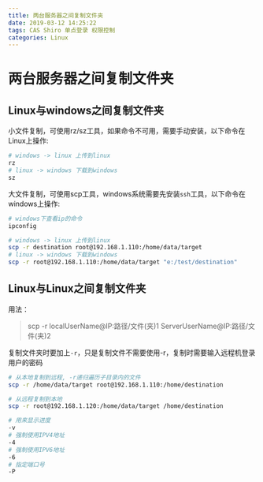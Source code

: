 ```yaml
---
title: 两台服务器之间复制文件夹
date: 2019-03-12 14:25:22
tags: CAS Shiro 单点登录 权限控制
categories: Linux
---
```


# 两台服务器之间复制文件夹

## Linux与windows之间复制文件夹
小文件复制，可使用rz/sz工具，如果命令不可用，需要手动安装，以下命令在Linux上操作:
```bash
# windows -> linux 上传到linux
rz
# linux -> windows 下载到windows
sz
```
大文件复制，可使用scp工具，windows系统需要先安装`ssh`工具，以下命令在windows上操作:
<!--more-->
```bash
# windows下查看ip的命令
ipconfig

# windows -> linux 上传到linux
scp -r destination root@192.168.1.110:/home/data/target
# linux -> windows 下载到windows
scp -r root@192.168.1.110:/home/data/target "e:/test/destination"
```
## Linux与Linux之间复制文件夹
用法：  
>scp -r localUserName@IP:路径/文件(夹)1 ServerUserName@IP:路径/文件(夹)2

复制文件夹时要加上`-r`，只是复制文件不需要使用-r，复制时需要输入远程机登录用户的密码
```bash
# 从本地复制到远程, -r递归遍历子目录内的文件
scp -r /home/data/target root@192.168.1.110:/home/destination

# 从远程复制到本地
scp -r root@192.168.1.120:/home/data/target /home/destination

# 用来显示进度
-v
# 强制使用IPV4地址
-4
# 强制使用IPV6地址
-6
# 指定端口号
-P
```